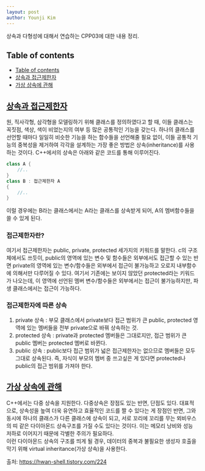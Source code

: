 ```yaml
---
layout: post
author: Younji Kim
---
```


상속과 다형성에 대해서 연습하는 CPP03에 대한 내용 정리.

## Table of contents
- [Table of contents](#table-of-contents)
- [상속과 접근제한자](#상속과-접근제한자)
- [가상 상속에 관해](#가상-상속에-관해)

## [상속과 접근제한자](#상속과-접근제한자)
원, 직사각형, 삼각형을 모델링하기 위해 클래스를 정의하였다고 할 때, 이들 클래스는 꼭짓점, 색상, 색이 비었는지의 여부 등 많은 공통적인 기능을 갖는다. 하나의 클래스를 선언할 때마다 일일히 비슷한 기능을 하는 함수들을 선언해줄 필요 없이, 이들 공통적 기능의 중복성을 제거하여 각각을 설계하는 가장 좋은 방법은 상속(inheritance)를 사용하는 것이다. C++에서의 상속은 아래와 같은 코드를 통해 이루어진다. <br>
```c++
class A {
    //..
}
class B : 접근제한자 A
{
    //..
}
```
이럴 경우에는 B라는 클래스에서는 A라는 클래스를 상속받게 되어, A의 멤버함수들을 쓸 수 있게 된다.
### 접근제한자란?
여기서 접근제한자는 public, private, protected 세가지의 키워드를 말한다.
c의 구조체에서도 쓰듯이, public의 영역에 있는 변수 및 함수들은 외부에서도 접근할 수 있는 반면 private의 영역에 있는 변수/함수들은 외부에서 접근이 불가능하고 오로지 내부함수에 의해서만 다루어질 수 있다. 여기서 기존에는 보이지 않았던 protected라는 키워드가 나오는데, 이 영역에 선언된 멤버 변수/함수들은 외부에서는 접근이 불가능하지만, 파생 클래스에서는 접근이 가능하다.

### 접근제한자에 따른 상속
1. private 상속 : 부모 클래스에서 private보다 접근 범위가 큰 public, protected 영역에 있는 멤버들을 전부 private으로 바꿔 상속하는 것.
2. protected 상속 : private과 protected 멤버들은 그대로지만, 접근 범위가 큰 public 멤버는 protected 멤버로 바뀐다.
3. public 상속 : public보다 접근 범위가 넓은 접근제한자는 없으므로 멤버들은 모두 그대로 상속된다. 즉, 자식이 부모의 멤버 중 쓰고싶은 게 있다면 protected나 public의 접근 범위를 가져야 한다.



## [가상 상속에 관해](#가상-상속에-관해)
C++에서는 다중 상속을 지원한다. 다중상속은 장점도 있는 반면, 단점도 있다. 대표적으로, 상속성을 높여 더욱 유연하고 효율적인 코드를 짤 수 있다는 게 장점인 반면, 그와 동시에 하나의 클래스가 다른 클래스에 상속이 되고, 서로 꼬리에 꼬리를 무는 뫼비우스의 띠 같은 다이아몬드 상속구조를 가질 수도 있다는 것이다. 이는 메모리 낭비와 성능 저하로 이어지기 때문에 각별한 주의가 필요하다.<br>
이런 다이아몬드 상속의 구조를 띄게 될 경우, 데이터의 중복과 불필요한 생성자 호출을 막기 위해 virtual inheritance(가상 상속)을 사용한다.


출처: https://hwan-shell.tistory.com/224